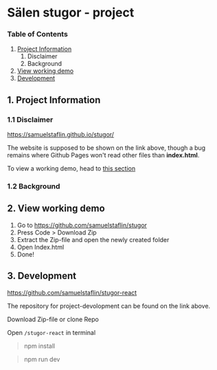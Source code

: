 # Sälen stugor - project

### Table of Contents
1. [Project Information](#project-information)
   1. Disclaimer
   2. Background
2. [View working demo](#View-working-demo)
3. [Development](#development)

## 1. Project Information

### 1.1 Disclaimer
https://samuelstaflin.github.io/stugor/

The website is supposed to be shown on the link above, though a bug remains where Github Pages won't read other files than **index.html**.

To view a working demo, head to [this section](#View-working-demo)

### 1.2 Background 

## 2. View working demo

1. Go to https://github.com/samuelstaflin/stugor
2. Press Code > Download Zip
3. Extract the Zip-file and open the newly created folder
4. Open Index.html
5. Done!

## 3. Development

https://github.com/samuelstaflin/stugor-react

The repository for project-devolopment can be found on the link above.

Download Zip-file or clone Repo

Open `/stugor-react` in terminal

> npm install

> npm run dev

